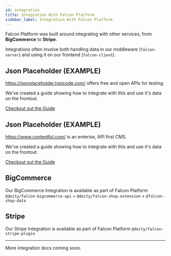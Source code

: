 ```yaml
---
id: integration
title: Integration With Falcon Platform
sidebar_label: Integration With Falcon Platform
---
```


Falcon Platform was built around integrating with other services, from **BigCommerce** to **Stripe**.

Integrations often involve both handling data in our middleware (`falcon-server`) and using it on our frontend (`falcon-client`).

## Json Placeholder (EXAMPLE)
https://jsonplaceholder.typicode.com/ offers free and open APIs for testing.

We've created a guide showing how to integrate with this and use it's data on the frontout.

[Checkout out the Guide](cookbook/integrations/jsonplaceholder)

## Json Placeholder (EXAMPLE)
https://www.contentful.com/ is an enterise, API first CMS.

We've created a guide showing how to integrate with this and use it's data on the frontout.

[Checkout out the Guide](cookbook/integrations/contentful)

## BigCommerce
Our BigCommerce Integration is available as part of Falcon Platform `@deity/falcon-bigcommerce-api` + `@deity/falcon-shop-extension` + `@falcon-shop-data`

## Stripe
Our Stripe Integration is available as part of Falcon Platform `@deity/falcon-stripe-plugin`

---

More integration docs coming soon.
